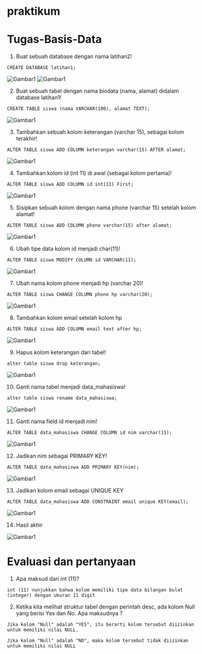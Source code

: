 # praktikum
# Tugas-Basis-Data

1. Buat sebuah database dengan nama latihan2!
``` 
CREATE DATABASE latihan1;
```
![Gambar1](Gambar/barbar1.png)
![Gambar1](Gambar/barbar2.png)

2. Buat sebuah tabel dengan nama biodata (nama, alamat) didalam
database latihan1!
```
CREATE TABLE siswa (nama VARCHAR(100), alamat TEXT);
```
![Gambar1](Gambar/barbar3.png)


3. Tambahkan sebuah kolom keterangan (varchar 15), sebagai kolom
terakhir!
```
ALTER TABLE siswa ADD COLUMN keterangan varchar(15) AFTER alamat;
```
![Gambar1](Gambar/barbar4.png)

4. Tambahkan kolom id (int 11) di awal (sebagai kolom pertama)!
```
ALTER TABLE siswa ADD COLUMN id int(11) First;
```
![Gambar1](Gambar/barbar5.png)

5. Sisipkan sebuah kolom dengan nama phone (varchar 15) setelah
kolom alamat!
```
ALTER TABLE siswa ADD COLUMN phone varchar(15) after alamat;
```
![Gambar1](Gambar/barbar6.png)


6. Ubah tipe data kolom id menjadi char(11)!
```
ALTER TABLE siswa MODIFY COLUMN id VARCHAR(11);
```
![Gambar1](Gambar/barbar7.png)


7. Ubah nama kolom phone menjadi hp (varchar 20)!
```
ALTER TABLE siswa CHANGE COLUMN phone hp varchar(20);
```
![Gambar1](Gambar/barbar8.png)

8. Tambahkan kolom email setelah kolom hp
```
ALTER TABLE siswa ADD COLUMN email text after hp;
```
![Gambar1](Gambar/barbar9.png)


9. Hapus kolom keterangan dari tabel!
```
alter table siswa drop keterangan;
```
![Gambar1](Gambar/barbar10.png)


10. Ganti nama tabel menjadi data_mahasiswa!
```
alter table siswa rename data_mahasiswa;
```
![Gambar1](Gambar/barbar11.png)

11. Ganti nama field id menjadi nim!
```
ALTER TABLE data_mahasiswa CHANGE COLUMN id nim varchar(11);
```
![Gambar1](Gambar/barbar12.png)


12. Jadikan nim sebagai PRIMARY KEY!
```
ALTER TABLE data_mahasiswa ADD PRIMARY KEY(nim);
```
![Gambar1](Gambar/barbar13.png)


13. Jadikan kolom email sebagai UNIQUE KEY
```
ALTER TABLE data_mahasiswa ADD CONSTRAINT email unique KEY(email);
```
![Gambar1](Gambar/barbar14.png)


14. Hasil akhir

![Gambar1](Gambar/barbar15.png)


# Evaluasi dan pertanyaan
1. Apa maksud dari int (11)?
```
int (11) nunjukkan bahwa kolom memiliki tipe data bilangan bulat (integer) dengan ukuran 11 digit 
```

2. Ketika kita melihat struktur tabel dengan perintah desc, ada kolom Null yang
berisi Yes dan No. Apa maksudnya ?
```
Jika kolom "Null" adalah "YES", itu berarti kolom tersebut diizinkan untuk memiliki nilai NULL.

Jika kolom "Null" adalah "NO", maka kolom tersebut tidak diizinkan untuk memiliki nilai NULL
```
